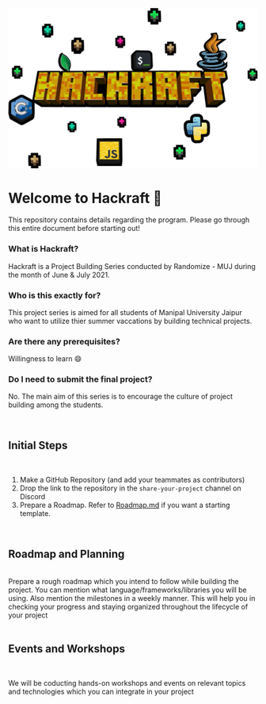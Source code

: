<img src="assets/hackraft-fresh.png">

# Welcome to Hackraft 👾


This repository contains details regarding the program. Please go through this entire document before starting out!

### What is Hackraft?

Hackraft is a Project Building Series conducted by Randomize - MUJ during the month of June & July 2021.
<br>

### Who is this exactly for?

This project series is aimed for all students of Manipal University Jaipur who want to utilize thier summer vaccations by building technical projects.
<br>

### Are there any prerequisites?

Willingness to learn 😄
<br>

### Do I need to submit the final project?

No. The main aim of this series is to encourage the culture of project building among the students.


<br>

## Initial Steps
<br>

1. Make a GitHub Repository (and add your teammates as contributors)
2. Drop the link to the repository in the `share-your-project` channel on Discord
3. Prepare a Roadmap. Refer to [Roadmap.md](https://github.com/Hackraft/Hackraft/blob/master/Roadmap.md) if you want a starting template.

<br>

## Roadmap and Planning

<br>
Prepare a rough roadmap which you intend to follow while building the project. You can mention what language/frameworks/libraries you will be using. Also mention the milestones in a weekly manner. This will help you in checking your progress and staying organized throughout the lifecycle of your project

<br>
<br>

## Events and Workshops

<br>

We will be coducting hands-on workshops and events on relevant topics and technologies which you can integrate in your project




